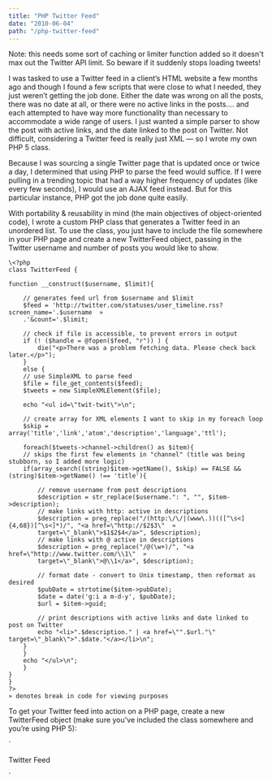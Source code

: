 ```yaml
---
title: "PHP Twitter Feed"
date: "2010-06-04"
path: "/php-twitter-feed"
---
```


Note: this needs some sort of caching or limiter function added so it doesn't max out the Twitter API limit. So beware if it suddenly stops loading tweets!

I was tasked to use a Twitter feed in a client’s HTML website a few months ago and though I found a few scripts that were close to what I needed, they just weren’t getting the job done. Either the date was wrong on all the posts, there was no date at all, or there were no active links in the posts…. and each attempted to have way more functionality than necessary to accommodate a wide range of users. I just wanted a simple parser to show the post with active links, and the date linked to the post on Twitter. Not difficult, considering a Twitter feed is really just XML — so I wrote my own PHP 5 class.

Because I was sourcing a single Twitter page that is updated once or twice a day, I determined that using PHP to parse the feed would suffice. If I were pulling in a trending topic that had a way higher frequency of updates (like every few seconds), I would use an AJAX feed instead. But for this particular instance, PHP got the job done quite easily.

With portability & reusability in mind (the main objectives of object-oriented code), I wrote a custom PHP class that generates a Twitter feed in an unordered list. To use the class, you just have to include the file somewhere in your PHP page and create a new TwitterFeed object, passing in the Twitter username and number of posts you would like to show.

```
\<?php
class TwitterFeed {
 
function __construct($username, $limit){
 
    // generates feed url from $username and $limit  
    $feed = 'http://twitter.com/statuses/user_timeline.rss?screen_name='.$username  »
    .'&count='.$limit;
 
    // check if file is accessible, to prevent errors in output 
    if (! ($handle = @fopen($feed, "r")) ) {
        die("<p>There was a problem fetching data. Please check back later.</p>");
    }
    else {
    // use SimpleXML to parse feed 
    $file = file_get_contents($feed);
    $tweets = new SimpleXMLElement($file);
 
    echo "<ul id=\"twit-twit\">\n";
 
    // create array for XML elements I want to skip in my foreach loop 
    $skip = array('title','link','atom','description','language','ttl');
 
    foreach($tweets->channel->children() as $item){
	// skips the first few elements in "channel" (title was being stubborn, so I added more logic) 
	if(array_search((string)$item->getName(), $skip) == FALSE && (string)$item->getName() !== 'title'){
 
	    // remove username from post descriptions 
	    $description = str_replace($username.": ", "", $item->description);
	    // make links with http: active in descriptions 
	    $description = preg_replace("/(http:\/\/|(www\.))(([^\s<]{4,68})[^\s<]*)/", "<a href=\"http://$2$3\"  » 
	    target=\"_blank\">$1$2$4</a>", $description);
	    // make links with @ active in descriptions 
	    $description = preg_replace("/@(\w+)/", "<a href=\"http://www.twitter.com/\\1\"  » 
	    target=\"_blank\">@\\1</a>", $description);
 
	    // format date - convert to Unix timestamp, then reformat as desired 
	    $pubDate = strtotime($item->pubDate);
	    $date = date('g:i a m-d-y', $pubDate);
	    $url = $item->guid;
 
	    // print descriptions with active links and date linked to post on Twitter 
	    echo "<li>".$description." | <a href=\"".$url."\" target=\"_blank\">".$date."</a></li>\n";
	}
    }
    echo "</ul>\n";
    }
}
}
?>
» denotes break in code for viewing purposes 

```

To get your Twitter feed into action on a PHP page, create a new TwitterFeed object (make sure you’ve included the class somewhere and you’re using PHP 5):

 
 `<p>Twitter Feed<p>
<?php $twitterfeed = new TwitterFeed('MyTwitterUsername', 5); ?>`
